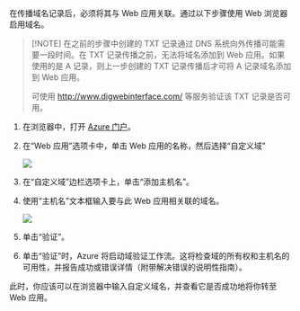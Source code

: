 在传播域名记录后，必须将其与 Web 应用关联。通过以下步骤使用 Web 浏览器启用域名。

> [!NOTE] 在之前的步骤中创建的 TXT 记录通过 DNS 系统向外传播可能需要一段时间。在 TXT 记录传播之前，无法将域名添加到 Web 应用。如果使用的是 A 记录，则上一步创建的 TXT 记录传播后才可将 A 记录域名添加到 Web 应用。
>
> 可使用 <a href="http://www.digwebinterface.com/">http://www.digwebinterface.com/</a> 等服务验证该 TXT 记录是否可用。

1. 在浏览器中，打开 [Azure 门户](https://portal.azure.cn)。

2. 在“Web 应用”选项卡中，单击 Web 应用的名称，然后选择“自定义域”

    ![](./media/custom-dns-web-site/dncmntask-cname-6.png)

3. 在“自定义域”边栏选项卡上，单击“添加主机名”。

4. 使用“主机名”文本框输入要与此 Web 应用相关联的域名。

    ![](./media/custom-dns-web-site/add-custom-domain.png)

6.  单击“验证”。

7.  单击“验证”时，Azure 将启动域验证工作流。这将检查域的所有权和主机名的可用性，并报告成功或错误详情（附带解决错误的说明性指南）。

此时，你应该可以在浏览器中输入自定义域名，并查看它是否成功地将你转至 Web 应用。

<!---HONumber=Mooncake_0926_2016-->